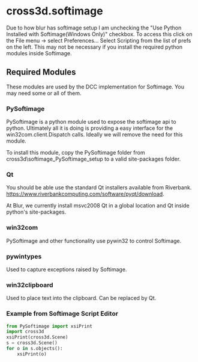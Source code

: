 # cross3d.softimage
Due to how blur has softimage setup I am unchecking the "Use Python Installed with Softimage(Windows Only)" checkbox. To access this click on the File menu -> select Preferences... Select Scripting from the list of prefs on the left. This may not be necessary if you install the required python modules inside Softimage.
## Required Modules
These modules are used by the DCC implementation for Softimage. You may need some or all of them.
### PySoftimage
PySoftimage is a python module used to expose the softimage api to python.
Ultimately all it is doing is providing a easy interface for the win32com.client.Dispatch calls. Ideally we will remove the need for this module.

To install this module, copy the PySoftimage folder from cross3d\softimage\_PySoftimage_setup to a valid site-packages folder.
### Qt
You should be able use the standard Qt installers available from Riverbank. https://www.riverbankcomputing.com/software/pyqt/download.

At Blur, we currently install msvc2008 Qt in a global location and Qt inside python's site-packages.
### win32com
PySoftimage and other functionality use pywin32 to control Softimage.
### pywintypes
Used to capture exceptions raised by Softimage.
### win32clipboard
Used to place text into the clipboard. Can be replaced by Qt.

### Example from Softimage Script Editor

```python
from PySoftimage import xsiPrint
import cross3d
xsiPrint(cross3d.Scene)
s = cross3d.Scene()
for o in s.objects():
	xsiPrint(o)
```
